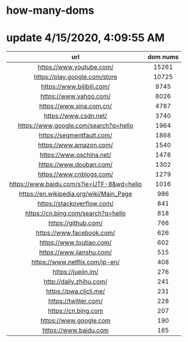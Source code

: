 # how-many-doms

# update 4/15/2020, 4:09:55 AM

url | dom nums
:-: | :-:
https://www.youtube.com/ | 15261
https://play.google.com/store | 10725
https://www.bilibili.com/ | 9745
https://www.yahoo.com/ | 8026
https://www.sina.com.cn/ | 4787
https://www.csdn.net/ | 3740
https://www.google.com/search?q=hello | 1964
https://segmentfault.com/ | 1868
https://www.amazon.com/ | 1540
https://www.oschina.net/ | 1478
https://www.douban.com/ | 1302
https://www.cnblogs.com/ | 1279
https://www.baidu.com/s?ie=UTF-8&wd=hello | 1016
https://en.wikipedia.org/wiki/Main_Page | 986
https://stackoverflow.com/ | 841
https://cn.bing.com/search?q=hello | 818
https://github.com/ | 766
https://www.facebook.com/ | 626
https://www.toutiao.com/ | 602
https://www.jianshu.com/ | 515
https://www.netflix.com/jp-en/ | 408
https://juejin.im/ | 276
http://daily.zhihu.com/ | 241
https://pwa.clicli.me/ | 231
https://twitter.com/ | 228
https://cn.bing.com | 207
https://www.google.com | 190
https://www.baidu.com | 165
